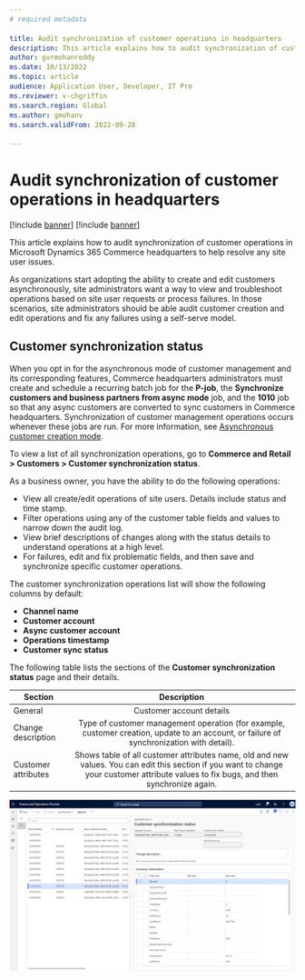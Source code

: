 ```yaml
---
# required metadata

title: Audit synchronization of customer operations in headquarters
description: This article explains how to audit synchronization of customer operations in Microsoft Dynamics 365 Commerce headquarters to help resolve any site user issues.
author: gvrmohanreddy
ms.date: 10/13/2022
ms.topic: article
audience: Application User, Developer, IT Pro
ms.reviewer: v-chgriffin
ms.search.region: Global
ms.author: gmohanv
ms.search.validFrom: 2022-09-28

---
```

# Audit synchronization of customer operations in headquarters

[!include [banner](includes/banner.md)]
[!include [banner](includes/preview-banner.md)]

This article explains how to audit synchronization of customer operations in Microsoft Dynamics 365 Commerce headquarters to help resolve any site user issues.

As organizations start adopting the ability to create and edit customers asynchronously, site administrators want a way to view and troubleshoot operations based on site user requests or process failures. In those scenarios, site administrators should be able audit customer creation and edit operations and fix any failures using a self-serve model. 

## Customer synchronization status

When you opt in for the asynchronous mode of customer management and its corresponding features, Commerce headquarters administrators must create and schedule a recurring batch job for the **P-job**, the **Synchronize customers and business partners from async mode** job, and the **1010** job so that any async customers are converted to sync customers in Commerce headquarters. Synchronization of customer management operations occurs whenever these jobs are run. For more information, see [Asynchronous customer creation mode](async-customer-mode.md).

To view a list of all synchronization operations, go to **Commerce and Retail \> Customers \> Customer synchronization status**.  

As a business owner, you have the ability to do the following operations:

- View all create/edit operations of site users. Details include status and time stamp.   
- Filter operations using any of the customer table fields and values to narrow down the audit log. 
- View brief descriptions of changes along with the status details to understand operations at a high level.   
- For failures, edit and fix problematic fields, and then save and synchronize specific customer operations. 
	
The customer synchronization operations list will show the following columns by default: 

- **Channel name**
- **Customer account**
- **Async customer account**
- **Operations timestamp**
- **Customer sync status**

The following table lists the sections of the **Customer synchronization status** page and their details. 

| Section| Description  | 
| ------------- |:--------------:|
| General | Customer account details  |
| Change description | Type of customer management operation (for example, customer creation, update to an account, or failure of synchronization with detail). |
| Customer attributes | Shows table of all customer attributes name, old and new values. You can edit this section if you want to change your customer attribute values to fix bugs, and then synchronize again.  | 

![Dynamics 365 Commerce Headquarters - Customer synchronization status report](media/D365-Commerce-Customer-Mgmt-Audi-Async-Operations.png)

